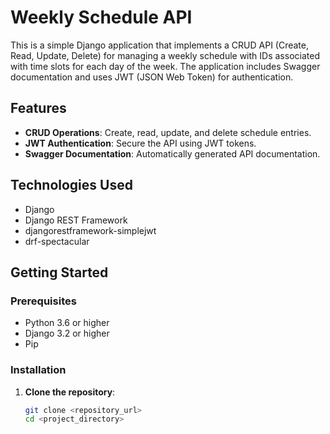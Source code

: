 # Weekly Schedule API

This is a simple Django application that implements a CRUD API (Create, Read, Update, Delete) for managing a weekly schedule with IDs associated with time slots for each day of the week. The application includes Swagger documentation and uses JWT (JSON Web Token) for authentication.

## Features

- **CRUD Operations**: Create, read, update, and delete schedule entries.
- **JWT Authentication**: Secure the API using JWT tokens.
- **Swagger Documentation**: Automatically generated API documentation.

## Technologies Used

- Django
- Django REST Framework
- djangorestframework-simplejwt
- drf-spectacular

## Getting Started

### Prerequisites

- Python 3.6 or higher
- Django 3.2 or higher
- Pip

### Installation

1. **Clone the repository**:
   ```bash
   git clone <repository_url>
   cd <project_directory>
